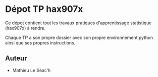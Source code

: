# Dépot TP hax907x

Ce dépot contient tout les travaux pratiques d'apprentissage statistique (hax907x) à rendre.

Chaque TP a son propre dossier avec son propre environnement python ainsi que ses propres instructions.

## Auteur

- Mathieu Le Séac'h
